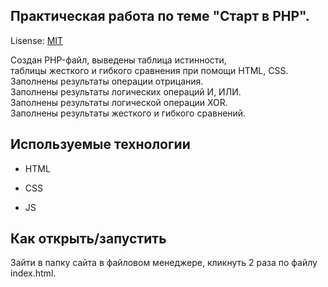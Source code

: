 ## Практическая работа по теме "Старт в PHP".

Lisense: [MIT](lisence.md)

Создан PHP-файл, выведены таблица истинности,<br> таблицы жесткого и гибкого сравнения при помощи HTML, CSS.<br>
Заполнены результаты операции отрицания.<br>
Заполнены результаты логических операций И, ИЛИ.<br>
Заполнены результаты логической операции XOR.<br>
Заполнены результаты жесткого и гибкого сравнений.<br>




## Используемые технологии


* HTML

* CSS

* JS


## Как открыть/запустить

Зайти в папку сайта в файловом менеджере, кликнуть 2 раза по файлу index.html.